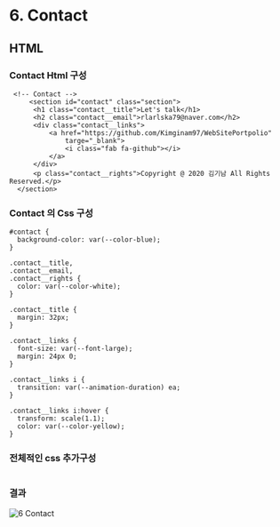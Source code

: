# 6. Contact

## HTML

### Contact Html 구성
```
 <!-- Contact -->
     <section id="contact" class="section">
      <h1 class="contact__title">Let's talk</h1>
      <h2 class="contact__email">rlarlska79@naver.com</h2>
      <div class="contact__links">
          <a href="https://github.com/Kimginam97/WebSitePortpolio"
              targe="_blank">
              <i class="fab fa-github"></i>
          </a>
      </div>
      <p class="contact__rights">Copyright @ 2020 김기남 All Rights Reserved.</p>
  </section>
```

### Contact 의 Css 구성
```
#contact {
  background-color: var(--color-blue);
}

.contact__title,
.contact__email,
.contact__rights {
  color: var(--color-white);
}

.contact__title {
  margin: 32px;
}

.contact__links {
  font-size: var(--font-large);
  margin: 24px 0;
}

.contact__links i {
  transition: var(--animation-duration) ea;
}

.contact__links i:hover {
  transform: scale(1.1);
  color: var(--color-yellow);
}
```

### 전체적인 css 추가구성
```

```

### 결과
![6 Contact](https://user-images.githubusercontent.com/65409092/94381354-1419c780-0174-11eb-8bfe-6ff7a73ebabe.png)
